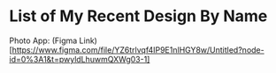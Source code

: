 # List of My Recent Design By Name

Photo App: (Figma Link)[https://www.figma.com/file/YZ6trlvqf4IP9E1nlHGY8w/Untitled?node-id=0%3A1&t=pwyldLhuwmQXWg03-1]